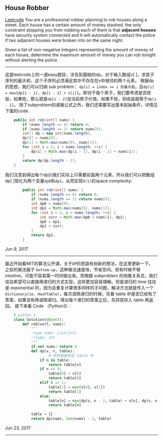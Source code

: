 ## House Robber 

[Leetcode](https://leetcode.com/problems/house-robber/#/description)
You are a professional robber planning to rob houses along a street. Each house has a certain amount of money stashed, the only constraint stopping you from robbing each of them is that **adjacent houses** have security system connected and it will automatically contact the police if two adjacent houses were broken into on the same night.

Given a list of non-negative integers representing the amount of money of each house, determine the maximum amount of money you can rob tonight without alerting the police.

---

这是leetcode上的一道easy题目，涉及到基础的dp。对于输入数组v[ ]，求其子序列的最大和，这个子序列必须满足其中不存在在v中相邻的两个元素。
根据dp的思想，我们可以归纳 sub problem： `dp[i] = index <= i 的最大和`，且`dp[i] = max{dp[i - 1], dp[i - 2] + v[i]}`。即对于每个房子，我们要考虑是否抢劫，如果抢，那么就是`dp[i - 2]`加当前房子价值，如果不抢，则收益就等于`dp[i - 1]`。
除了subproblem的递推公式之外，我们还需要写出基本起始条件，详情见下面的code:
```java
    public int rob(int[] nums) {
        if (nums.length == 0) return 0;
        if (nums.length == 1) return nums[0];
        int[] dp = new int[nums.length];
        dp[0] = nums[0];
        dp[1] = Math.max(nums[0], nums[1]);
        for (int i = 2; i < nums.length; ++i) {
            dp[i] = Math.max(dp[i - 1], dp[i - 2] + nums[i]);
        }
        return dp[dp.length - 1];
    }
```
我们注意到得出每个dp[i]我们实际上只需要前面两个元素，所以我们可以把数组dp[ ]简化为两个变量`dp0`和`dp1`，从而实现`O(1)`的space complexity:
```java
        public int rob(int[] nums) {
            if (nums.length == 0) return 0;
            if (nums.length == 1) return nums[0];
            int dp0 = nums[0];
            int dp1 = Math.max(nums[0], nums[1]);
            for (int i = 2; i < nums.length; ++i) {
                int curr = Math.max(dp0 + nums[i], dp1);
                dp0 = dp1;
                dp1 = curr;
            }
            return dp1;
        }
```
_Jun 9, 2017_

---

最近开始看MIT的算法公开课，关于`DP`的思路有些新的想法，在这里更新一下。
之前的做法属于 `bottom-up`，这种做法速度快，节省空间，但有时候不够 intuitive，可能不容易第一时间做出来。而根据 subproblem 的地推关系式，我们往往希望可以直接用递归的方式实现，这样更加容易理解。但是递归的 time 往往是 exponential 的，因为会重复计算很多同样的子问题，解决方法就是传入一个 `dictionary(ie. HashTable)`，每次调用递归的时候，先看 table 中是否已经有了答案，如果没有再调用递归。得出每个递归的答案之后，先将其存入 table 再返回。
接下来看 Code （Python3）：
```python
    # python 3
    class Solution(object):
        def rob(self, nums):
            """
            :type nums: List[int]
            :rtype: int
            """
            if not nums: return 0
            def dp(v, n, table):
                    # 先检查是否在 table 中
                if n in table:
                    return table[n]
                if n == 0:
                    table[0] = v[0]
                    return table[0]
                elif n == 1:
                    table[1] = max(v[0], v[1])
                    return table[1]
                else:
                    table[n] = max(dp(v, n - 2, table) + v[n], dp(v, n - 1, table))
                    return table[n]
                    
            table = {}
            return dp(nums, len(nums) - 1, table)
```
Jun 23, 2017

---
